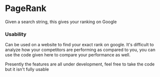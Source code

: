 <h1>PageRank</h1>
Given a search string, this gives your ranking on Google

<h3>Usability</h3>
Can be used on a website to find your exact rank on google. It's difficult to analyze how your competitors are performing as compared to you, you can use the code given here to compare your performance as well. 

Presently the features are all under development, feel free to take the code but it isn't fully usable
